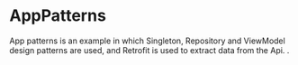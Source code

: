 # AppPatterns

App patterns is an example in which Singleton, Repository and ViewModel design patterns are used,
and Retrofit is used to extract data from the Api. .

